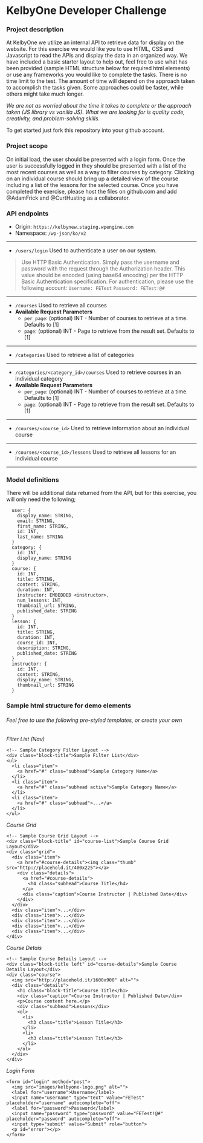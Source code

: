 # KelbyOne Developer Challenge

### Project description
At KelbyOne we utilize an internal API to retrieve data for display on the website. For this exercise we would like you to use HTML, CSS and Javascript to read the APIs and display the data in an organized way. We have included a basic starter layout to help out, feel free to use what has been provided (sample HTML structure below for required html elements) or use any frameworks you would like to complete the tasks.
There is no time limit to the test. The amount of time will depend on the approach taken to accomplish the tasks given. Some approaches could be faster, while others might take much longer. 

*We are not as worried about the time it takes to complete or the approach taken (JS library vs vanilla JS). What we are looking for is quality code, creativity, and problem-solving skills.*

To get started just fork this repository into your github account.

### Project scope
On initial load, the user should be presented with a login form. Once the user is successfully logged in they should be presented with a list of the most recent courses as well as a way to filter courses by category. Clicking on an individual course should bring up a detailed view of the course including a list of the lessons for the selected course.
Once you have completed the exercise, please host the files on github.com and add @AdamFrick and @CurtHusting as a collaborator.

### API endpoints
 - Origin: `https://kelbynew.staging.wpengine.com`
 - Namespace: `/wp-json/ko/v2`
 ---
 - `/users/login` Used to authenticate a user on our system.
> Use HTTP Basic Authentication. Simply pass the username and password with the request through the Authorization header. This value should be encoded (using base64 encoding) per the HTTP Basic Authentication specification.
For authentication, please use the following account:
  `Username: FETest`
  `Password: FETest!@#`
---
 - `/courses` Used to retrieve all courses
 - **Available Request Parameters**
   - `per_page`: (optional) INT - Number of courses to retrieve at a time. Defaults to [1]
   - `page`: (optional) INT - Page to retrieve from the result set. Defaults to [1]
---
 - `/categories` Used to retrieve a list of categories
---
 - `/categories/<category_id>/courses` Used to retrieve courses in an individual category
 - **Available Request Parameters**
   - `per_page`: (optional) INT - Number of courses to retrieve at a time. Defaults to [1]
   - `page`: (optional) INT - Page to retrieve from the result set. Defaults to [1]
---
 - `/courses/<course_id>` Used to retrieve information about an individual course
---
 - `/courses/<course_id>/lessons` Used to retrieve all lessons for an individual course
---
### Model definitions

There will be additional data returned from the API, but for this exercise, you will only need the following;
```
  user: {
    display_name: STRING,
    email: STRING,
    first_name: STRING,
    id: INT,
    last_name: STRING
  }
  category: {
    id: INT,
    display_name: STRING
  }
  course: {
    id: INT,
    title: STRING,
    content: STRING,
    duration: INT,
    instructor: EMBEDDED <instructor>,
    num_lessons: INT,
    thumbnail_url: STRING,
    published_date: STRING
  }
  lesson: {
    id: INT,
    title: STRING,
    duration: INT,
    course_id: INT,
    description: STRING,
    published_date: STRING
  }
  instructor: {
    id: INT,
    content: STRING,
    display_name: STRING,
    thumbnail_url: STRING
  }
```

### Sample html structure for demo elements
###### Feel free to use the following pre-styled templates, or create your own
*Filter List (Nav)*
```
<!-- Sample Category Filter Layout -->
<div class="block-title">Sample Filter List</div>
<ul>
  <li class="item">
    <a href="#" class="subhead">Sample Category Name</a>
  </li>
  <li class="item">
    <a href="#" class="subhead active">Sample Category Name</a>
  </li>
  <li class="item">
    <a href="#" class="subhead">...</a>
  </li>
</ul>
```

*Course Grid*
```
<!-- Sample Course Grid Layout -->
<div class="block-title" id="course-list">Sample Course Grid Layout</div>
<div class="grid">
  <div class="item">
    <a href="#course-details"><img class="thumb" src="http://placehold.it/400x225"></a>
    <div class="details">
      <a href="#course-details">
        <h4 class="subhead">Course Title</h4>
      </a>
      <div class="caption">Course Instructor | Published Date</div>
    </div>
  </div>
  <div class="item">...</div>
  <div class="item">...</div>
  <div class="item">...</div>
  <div class="item">...</div>
  <div class="item">...</div>
</div>
```

*Course Detais*
```
<!-- Sample Course Details Layout -->
<div class="block-title left" id="course-details">Sample Course Details Layout</div>
<div class="course">
  <img src="http://placehold.it/1600x900" alt="">
  <div class="details">
    <h1 class="block-title">Course Title</h1>
    <div class="caption">Course Instructor | Published Date</div>
    <p>Course content here.</p>
    <div class="subhead">Lessons</div>
    <ol>
      <li>
        <h3 class="title">Lesson Title</h3>
      </li>
      <li>
        <h3 class="title">Lesson Title</h3>
      </li>
    </ol>
  </div>
</div>
```

*Login Form*
```
<form id="login" method="post">
  <img src="images/kelbyone-logo.png" alt="">
  <label for="username">Username</label>
  <input name="username" type="text" value="FETest" placeholder="username" autocomplete="off">
  <label for="password">Password</label>
  <input name="password" type="password" value="FETest!@#" placeholder="password" autocomplete="off">
  <input type="submit" value="Submit" role="button">
  <p id="error"></p>
</form>
```
